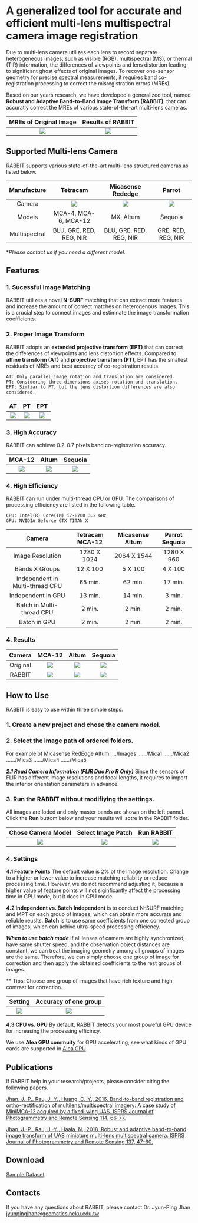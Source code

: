
# A generalized tool for accurate and efficient multi-lens multispectral camera image registration


Due to multi-lens camera utilizes each lens to record separate heterogeneous images, such as visible (RGB), multispectral (MS), or thermal (TIR) information, the differences of viewpoints and lens distortion leading to significant ghost effects of original images. To recover one-sensor geometry for precise spectral measurements, it requires band co-registration processing to correct the misregistration errors (MREs).

Based on our years research, we have developed a generalized tool, named **Robust and Adaptive Band-to-Band Image Transform (RABBIT)**, that can accuratly correct the MREs of various state-of-the-art multi-lens cameras. 
 
MREs of Original Image | Results of RABBIT
:------------: | :-------------:
 ![](/Images/Altum_MRE.png) |![](/Images/Altum_Co.png) 
 
<!--more-->

## Supported Multi-lens Camera 
RABBIT supports various state-of-the-art multi-lens structured cameras as listed below.<br>

Manufacture|Tetracam | Micasense Rededge | Parrot 
:------------: |:------------: | :-------------: | :------------: 
 Camera|![](/Images/MCA_12.png) |![](/Images/Altum.png)|![](/Images/Sequoia.png) 
 Models|MCA-4, MCA-6, MCA-12|MX, Altum|Sequoia|Duo Pro R
 Multispectral| BLU, GRE, RED, REG, NIR|BLU, GRE, RED, REG, NIR| GRE, RED, REG, NIR|RGB + TIR

**Please contact us if you need a different model.*
## Features
### 1. Sucessful Image Matching
 RABBIT utilizes a novel **N-SURF** matching that can extract more features and increase the amount of correct matches on heterogenous images. This is a crucial step to connect images and estimnate the image transformation coefficients.
 

### 2. Proper Image Transform
  RABBIT adopts an **extended projective transform (EPT)** that can correct the differences of viewpoints and lens distortion effects. Compared to **affine transform (AT)** and **projective transform (PT)**, EPT has the smallest residuals of MREs and best accuracy of co-registration results.
  
	AT: Only parallel image rotation and translation are considered.
	PT: Considering three dimensions axises rotation and translation.
	EPT: Simliar to PT, but the lens distortion differences are also considered.

AT| PT| EPT
:------------: | :-------------: | :-------------:
 ![](/Images/AT.png) |![](/Images/PT.png)|![](/Images/EPT.png)
### 3. High Accuracy
 RABBIT can achieve 0.2-0.7 pixels band co-registration accuracy.
 
MCA-12| Altum| Sequoia
:------------: | :-------------: | :-------------:
![](/Images/Accuracy_MCA.png)|![](/Images/Accuracy_Altum.png)|![](/Images/Accuracy_Sequoia.png)
### 4. High Efficiency
RABBIT can run under multi-thread CPU or GPU. The comparisons of processing efficiency are listed in the following table.	

	CPU: Intel(R) Core(TM) i7-8700 3.2 GHz
	GPU: NVIDIA Geforce GTX TITAN X   
    
Camera|Tetracam MCA-12| Micasense Altum |Parrot Sequoia 
:------------: | :-------------: | :-------------:| :-------------:
Image Resolution| 1280 X 1024 | 2064 X 1544 | 1280 X 960 
 Bands X Groups|12 X 100|5 X 100|4 X 100
 Independent in Multi-thread CPU|65 min.|62 min.|17 min.
 Independent in GPU|13 min.|14 min.|3 min.
 Batch in Multi-thread CPU|2 min.|2 min.|2 min.
 Batch in GPU|2 min.|2 min.|2 min.
 
### 4. Results
Camera|MCA-12 | Altum| Sequoia 
:------------: |:------------: | :-------------: | :------------: 
 Original|![](/Images/MCA_Original.gif) |![](/Images/Altum_Original.gif)|![](/Images/Sequoia_Original.gif) 
 RABBIT |![](/Images/MCA_RABBIT.gif) |![](/Images/Altum_RABBIT.gif)|![](/Images/Sequoia_RABBIT.gif) 

## How to Use
RABBIT is easy to use within three simple steps.
### 1. Create a new project and chose the camera model.
### 2. Select the image path of ordered folders.
For example of Micasense RedEdge Altum:
.../Images
....../Mica1
....../Mica2
....../Mica3
....../Mica4
....../Mica5

***2.1 Read Camera Information (FLIR Duo Pro R Only)***
Since the sensors of FLIR has different image resolutions and focal lengths, it requires to import the interior orientation parameters in advance.

### 3. Run the RABBIT without modifiying the settings.
All images are loded and only master bands are shown on the left pannel. Click the **Run** buttom below and your results will sotre in the RABBIT folder. 

Chose Camera Model | Select Image Patch | Run RABBIT
:------------: | :-------------: | :------------:
 ![](/Images/NewPorject_1.png)|![](/Images/NewPorject_2.png)|![](/Images/Run.png) 
### 4. Settings<br>
**4.1 Feature Points**
  The default value is 2% of the image resolution. Change to a higher or lower value to increase matching reliablity or reduce processing time. However, we do not recommend adjusting it, because a higher value of feature points will not siginficantly affect the processing time in GPU mode, but it does in CPU mode.
  
**4.2 Independent vs. Batch**
**Independent** is to conduct N-SURF matching and MPT on each group of images, which can obtain more accurate and reliable reuslts.
**Batch** is to use same coefficients from one corrected group of images, which can achive ultra-speed processing efficiency. 

***When to use batch mode***
If all lenses of camera are highly synchronized, have same shutter speed, and the observation object distances are constant, we can treat the imaging geometry among all groups of images are the same. Therefore, we can simply choose one group of image for correction and then apply the obtained coefficients to the rest groups of images. 

** Tips: Choose one group of images that have rich texture and high contrast for correction.

Setting | Accuracy of one group
:------------: | :-------------: | 
 ![](/Images/Setting_1.png) |![](/Images/Setting_2.png)|
 
**4.3 CPU vs. GPU**
By default, RABBIT detects your most poweful GPU device for increasing the processing efficincy. 

We use **Alea GPU commuity** for GPU accelerating, see what kinds of GPU cards are supported in [Alea GPU](http://www.aleagpu.com/release/3_0_4/doc/license.html)

 
## Publications 
If RABBIT help in your research/projects, please consider citing the following papers. 

[Jhan, J.-P., Rau, J.-Y., Huang, C.-Y., 2016. Band-to-band registration and ortho-rectification of multilens/multispectral imagery: A case study of MiniMCA-12 acquired by a fixed-wing UAS. ISPRS Journal of Photogrammetry and Remote Sensing 114, 66-77.](http://dx.doi.org/10.1016/j.isprsjprs.2016.01.008)

[Jhan, J.-P., Rau, J.-Y., Haala, N., 2018. Robust and adaptive band-to-band image transform of UAS miniature multi-lens multispectral camera. ISPRS Journal of Photogrammetry and Remote Sensing 137, 47-60.](https://doi.org/10.1016/j.isprsjprs.2017.12.009)

## Download
[Sample Dataset](https://reurl.cc/WdevD9) 

## Contacts
If you have any questions about RABBIT, please contact Dr. Jyun-Ping Jhan
jyunpingjhan@geomatics.ncku.edu.tw  

